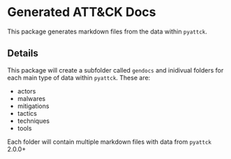 # Generated ATT&CK Docs

This package generates markdown files from the data within `pyattck`.

## Details

This package will create a subfolder called `gendocs` and inidivual folders for each main type of data within `pyattck`.  These are:

* actors
* malwares
* mitigations
* tactics
* techniques
* tools

Each folder will contain multiple markdown files with data from `pyattck` 2.0.0+ 

